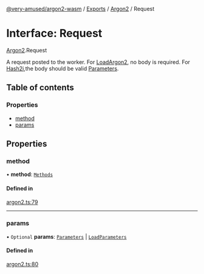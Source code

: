 [@very-amused/argon2-wasm](../README.md) / [Exports](../modules.md) / [Argon2](../modules/Argon2.md) / Request

# Interface: Request

[Argon2](../modules/Argon2.md).Request

A request posted to the worker.
For [LoadArgon2](../enums/Argon2.Methods.md#loadargon2), no body is required.
For [Hash2i](../enums/Argon2.Methods.md#hash2i),the body should be valid [Parameters](Argon2.Parameters.md).

## Table of contents

### Properties

- [method](Argon2.Request.md#method)
- [params](Argon2.Request.md#params)

## Properties

### method

• **method**: [`Methods`](../enums/Argon2.Methods.md)

#### Defined in

[argon2.ts:79](https://github.com/very-amused/argon2-wasm/blob/123f4be/src/argon2.ts#L79)

___

### params

• `Optional` **params**: [`Parameters`](Argon2.Parameters.md) \| [`LoadParameters`](Argon2.LoadParameters.md)

#### Defined in

[argon2.ts:80](https://github.com/very-amused/argon2-wasm/blob/123f4be/src/argon2.ts#L80)
